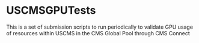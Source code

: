 # USCMSGPUTests
This is a set of submission scripts to run periodically to validate GPU usage of resources within USCMS in the CMS Global Pool through CMS Connect
